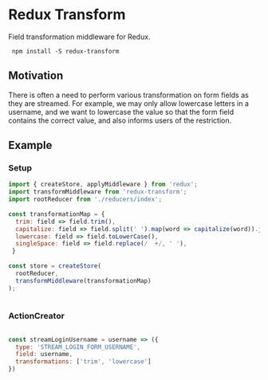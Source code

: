 # Redux Transform

Field transformation middleware for Redux. 

```
 npm install -S redux-transform
```

## Motivation 

There is often a need to perform various transformation on form fields as they are streamed. For example, we may only allow lowercase letters in a username, and we want to lowercase the value so that the form field contains the correct value, and also informs users of the restriction. 

## Example 

### Setup

```javascript
import { createStore, applyMiddleware } from 'redux';
import transformMiddleware from 'redux-transform';
import rootReducer from './reducers/index';
  
const transformationMap = {
  trim: field => field.trim(),
  capitalize: field => field.split(' ').map(word => capitalize(word)).join(' '),
  lowercase: field => field.toLowerCase(),
  singleSpace: field => field.replace(/  +/, ' '),
 }
  
const store = createStore(
  rootReducer,
  transformMiddleware(transformationMap)
);
  
```

### ActionCreator

```javascript

const streamLoginUsername = username => ({
  type: 'STREAM_LOGIN_FORM_USERNAME',
  field: username, 
  transformations: ['trim', 'lowercase']
})
```
